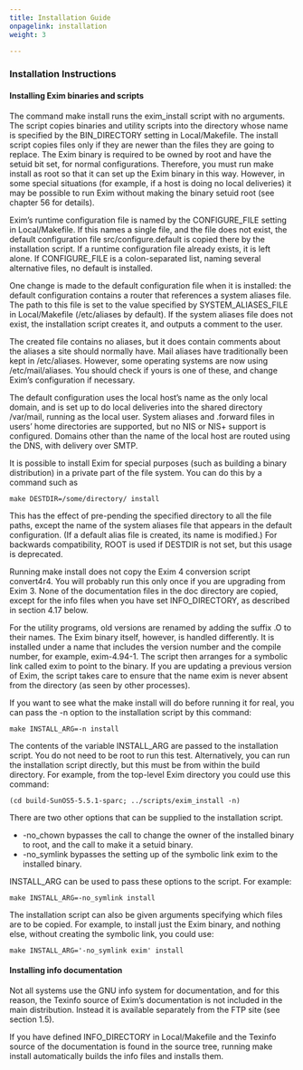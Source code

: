 ```yaml
---
title: Installation Guide
onpagelink: installation
weight: 3

---
```


### Installation Instructions

#### Installing Exim binaries and scripts

The command make install runs the exim\_install script with no arguments. The script copies binaries and utility scripts into the directory whose name is specified by the BIN\_DIRECTORY setting in Local/Makefile. The install script copies files only if they are newer than the files they are going to replace. The Exim binary is required to be owned by root and have the setuid bit set, for normal configurations. Therefore, you must run make install as root so that it can set up the Exim binary in this way. However, in some special situations (for example, if a host is doing no local deliveries) it may be possible to run Exim without making the binary setuid root (see chapter 56 for details).

Exim’s runtime configuration file is named by the CONFIGURE\_FILE setting in Local/Makefile. If this names a single file, and the file does not exist, the default configuration file src/configure.default is copied there by the installation script. If a runtime configuration file already exists, it is left alone. If CONFIGURE\_FILE is a colon-separated list, naming several alternative files, no default is installed.

One change is made to the default configuration file when it is installed: the default configuration contains a router that references a system aliases file. The path to this file is set to the value specified by SYSTEM\_ALIASES\_FILE in Local/Makefile (/etc/aliases by default). If the system aliases file does not exist, the installation script creates it, and outputs a comment to the user.

The created file contains no aliases, but it does contain comments about the aliases a site should normally have. Mail aliases have traditionally been kept in /etc/aliases. However, some operating systems are now using /etc/mail/aliases. You should check if yours is one of these, and change Exim’s configuration if necessary.

The default configuration uses the local host’s name as the only local domain, and is set up to do local deliveries into the shared directory /var/mail, running as the local user. System aliases and .forward files in users’ home directories are supported, but no NIS or NIS+ support is configured. Domains other than the name of the local host are routed using the DNS, with delivery over SMTP.

It is possible to install Exim for special purposes (such as building a binary distribution) in a private part of the file system. You can do this by a command such as

 ```
make DESTDIR=/some/directory/ install
```

This has the effect of pre-pending the specified directory to all the file paths, except the name of the system aliases file that appears in the default configuration. (If a default alias file is created, its name is modified.) For backwards compatibility, ROOT is used if DESTDIR is not set, but this usage is deprecated.

Running make install does not copy the Exim 4 conversion script convert4r4. You will probably run this only once if you are upgrading from Exim 3. None of the documentation files in the doc directory are copied, except for the info files when you have set INFO\_DIRECTORY, as described in section 4.17 below.

For the utility programs, old versions are renamed by adding the suffix .O to their names. The Exim binary itself, however, is handled differently. It is installed under a name that includes the version number and the compile number, for example, exim-4.94-1. The script then arranges for a symbolic link called exim to point to the binary. If you are updating a previous version of Exim, the script takes care to ensure that the name exim is never absent from the directory (as seen by other processes).

If you want to see what the make install will do before running it for real, you can pass the -n option to the installation script by this command:

 ```
make INSTALL_ARG=-n install
```

The contents of the variable INSTALL\_ARG are passed to the installation script. You do not need to be root to run this test. Alternatively, you can run the installation script directly, but this must be from within the build directory. For example, from the top-level Exim directory you could use this command:

 ```
(cd build-SunOS5-5.5.1-sparc; ../scripts/exim_install -n)
```

There are two other options that can be supplied to the installation script.

- -no\_chown bypasses the call to change the owner of the installed binary to root, and the call to make it a setuid binary.
- -no\_symlink bypasses the setting up of the symbolic link exim to the installed binary.
 
INSTALL\_ARG can be used to pass these options to the script. For example:

 ```
make INSTALL_ARG=-no_symlink install
```

The installation script can also be given arguments specifying which files are to be copied. For example, to install just the Exim binary, and nothing else, without creating the symbolic link, you could use:

 ```
make INSTALL_ARG='-no_symlink exim' install
```

#### Installing info documentation

Not all systems use the GNU info system for documentation, and for this reason, the Texinfo source of Exim’s documentation is not included in the main distribution. Instead it is available separately from the FTP site (see section 1.5).

If you have defined INFO\_DIRECTORY in Local/Makefile and the Texinfo source of the documentation is found in the source tree, running make install automatically builds the info files and installs them.